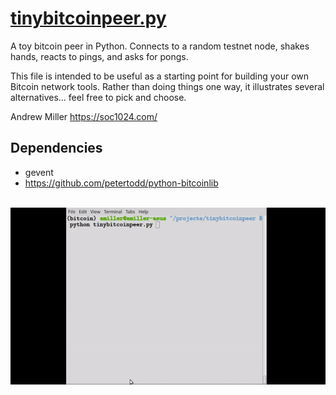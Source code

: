[tinybitcoinpeer.py](/tinybitcoinpeer.py)
==================

A toy bitcoin peer in Python. Connects to a random testnet 
node, shakes hands, reacts to pings, and asks for pongs. 

This file is intended to be useful as a starting point for 
building your own Bitcoin network tools. Rather than doing 
things one way, it illustrates several alternatives... 
feel free to pick and choose.

Andrew Miller https://soc1024.com/

Dependencies
------------
- gevent
- https://github.com/petertodd/python-bitcoinlib

<br>
<img src="./tbp.gif"/>